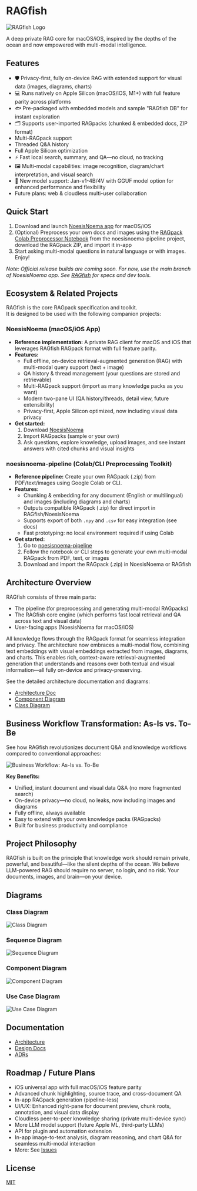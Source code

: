 # RAGfish

![RAGfish Logo](docs/assets/og-image.png)

A deep private RAG core for macOS/iOS, inspired by the depths of the ocean and now empowered with multi-modal intelligence.

## Features
- 🛡️ Privacy-first, fully on-device RAG with extended support for visual data (images, diagrams, charts)
- 💻 Runs natively on Apple Silicon (macOS/iOS, M1+) with full feature parity across platforms
- 🐟 Pre-packaged with embedded models and sample "RAGfish DB" for instant exploration
- 🗂️ Supports user-imported RAGpacks (chunked & embedded docs, ZIP format)
- Multi-RAGpack support
- Threaded Q&A history
- Full Apple Silicon optimization
- ⚡️ Fast local search, summary, and QA—no cloud, no tracking
- 🖼️ Multi-modal capabilities: image recognition, diagram/chart interpretation, and visual search
- 🚀 New model support: Jan-v1-4B/4V with GGUF model option for enhanced performance and flexibility
- Future plans: web & cloudless multi-user collaboration

## Quick Start
1. Download and launch [NoesisNoema app](https://github.com/raskolnikoff/NoesisNoema) for macOS/iOS
2. (Optional) Preprocess your own docs and images using the [RAGpack Colab Preprocessor Notebook](https://github.com/raskolnikoff/noesisnoema-pipeline/blob/main/notebooks/chunk_embed_generator.ipynb) from the noesisnoema-pipeline project, download the RAGpack ZIP, and import it in-app
3. Start asking multi-modal questions in natural language or with images. Enjoy!

*Note: Official release builds are coming soon. For now, use the main branch of NoesisNoema app. See [RAGfish](https://github.com/raskolnikoff/RAGfish) for specs and dev tools.*

## Ecosystem & Related Projects

RAGfish is the core RAGpack specification and toolkit.  
It is designed to be used with the following companion projects:

### NoesisNoema (macOS/iOS App)
- **Reference implementation:** A private RAG client for macOS and iOS that leverages RAGfish RAGpack format with full feature parity.
- **Features:**  
  - Full offline, on-device retrieval-augmented generation (RAG) with multi-modal query support (text + image)
  - QA history & thread management (your questions are stored and retrievable)
  - Multi-RAGpack support (import as many knowledge packs as you want)
  - Modern two-pane UI (QA history/threads, detail view, future extensibility)
  - Privacy-first, Apple Silicon optimized, now including visual data privacy
- **Get started:**  
  1. Download [NoesisNoema](https://github.com/raskolnikoff/NoesisNoema)
  2. Import RAGpacks (sample or your own)
  3. Ask questions, explore knowledge, upload images, and see instant answers with cited chunks and visual insights

### noesisnoema-pipeline (Colab/CLI Preprocessing Toolkit)
- **Reference pipeline:** Create your own RAGpack (.zip) from PDF/text/images using Google Colab or CLI.
- **Features:**  
  - Chunking & embedding for any document (English or multilingual) and images (including diagrams and charts)
  - Outputs compatible RAGpack (.zip) for direct import in RAGfish/NoesisNoema
  - Supports export of both `.npy` and `.csv` for easy integration (see docs)
  - Fast prototyping: no local environment required if using Colab
- **Get started:**  
  1. Go to [noesisnoema-pipeline](https://github.com/raskolnikoff/noesisnoema-pipeline)
  2. Follow the notebook or CLI steps to generate your own multi-modal RAGpack from PDF, text, or images
  3. Download and import the RAGpack (.zip) in NoesisNoema or RAGfish

## Architecture Overview

RAGfish consists of three main parts:
- The pipeline (for preprocessing and generating multi-modal RAGpacks)
- The RAGfish core engine (which performs fast local retrieval and QA across text and visual data)
- User-facing apps (NoesisNoema for macOS/iOS)

All knowledge flows through the RAGpack format for seamless integration and privacy. The architecture now embraces a multi-modal flow, combining text embeddings with visual embeddings extracted from images, diagrams, and charts. This enables rich, context-aware retrieval-augmented generation that understands and reasons over both textual and visual information—all fully on-device and privacy-preserving.

See the detailed architecture documentation and diagrams:
- [Architecture Doc](./docs/architect/ARCHITECTURE.md)
- [Component Diagram](docs/assets/ComponentDiagram.png)
- [Class Diagram](docs/assets/ClassDiagram.png)

## Business Workflow Transformation: As-Is vs. To-Be

See how RAGfish revolutionizes document Q&A and knowledge workflows compared to conventional approaches:

![Business Workflow: As-Is vs. To-Be](docs/assets/noesisnoema.png)

**Key Benefits:**
- Unified, instant document and visual data Q&A (no more fragmented search)
- On-device privacy—no cloud, no leaks, now including images and diagrams
- Fully offline, always available
- Easy to extend with your own knowledge packs (RAGpacks)
- Built for business productivity and compliance

## Project Philosophy

RAGfish is built on the principle that knowledge work should remain private, powerful, and beautiful—like the silent depths of the ocean. We believe LLM-powered RAG should require no server, no login, and no risk. Your documents, images, and brain—on your device.

## Diagrams

### Class Diagram
![Class Diagram](docs/assets/ClassDiagram.png)

### Sequence Diagram
![Sequence Diagram](docs/assets/SequenceDiagram.png)

### Component Diagram
![Component Diagram](docs/assets/ComponentDiagram.png)

### Use Case Diagram
![Use Case Diagram](docs/assets/UseCaseDiagram.png)

## Documentation
- [Architecture](./docs/architect/ARCHITECTURE.md)
- [Design Docs](./docs/designs/DesignDoc.md)
- [ADRs](./docs/adr/)

## Roadmap / Future Plans

- iOS universal app with full macOS/iOS feature parity
- Advanced chunk highlighting, source trace, and cross-document QA
- In-app RAGpack generation (pipeline-less)
- UI/UX: Enhanced right-pane for document preview, chunk roots, annotation, and visual data display
- Cloudless peer-to-peer knowledge sharing (private multi-device sync)
- More LLM model support (future Apple ML, third-party LLMs)
- API for plugin and automation extension
- In-app image-to-text analysis, diagram reasoning, and chart Q&A for seamless multi-modal interaction
- More: See [Issues](https://github.com/raskolnikoff/ragfish/issues)

## License
[MIT](./LICENSE)